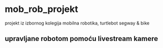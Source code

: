 # mob_rob_projekt
projekt iz izbornog kolegija mobilna robotika, turtlebot segway &amp; bike

## upravljane robotom pomoću livestream kamere
